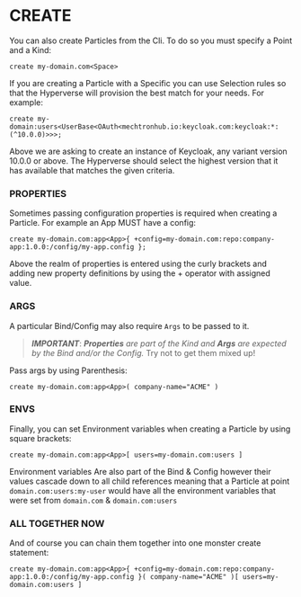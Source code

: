 # CREATE

You can also create Particles from the Cli. To do so you must specify a Point and a Kind:

```
create my-domain.com<Space>
```

If you are creating a Particle with a Specific you can use Selection rules so that the Hyperverse will provision the best match for your needs.  For example:

```
create my-domain:users<UserBase<OAuth<mechtronhub.io:keycloak.com:keycloak:*:(^10.0.0)>>>;
```

Above we are asking to create an instance of Keycloak, any variant version 10.0.0 or above.  The Hyperverse should select the highest version that it has available that matches the given criteria.


### PROPERTIES

Sometimes passing configuration properties is required when creating a Particle.  For example an App MUST have a config:

```
create my-domain.com:app<App>{ +config=my-domain.com:repo:company-app:1.0.0:/config/my-app.config };
```

Above the realm of properties is entered using the curly brackets and adding new property definitions by using the + operator with assigned value.

### ARGS 

A particular Bind/Config may also require `Args` to be passed to it.
>***IMPORTANT***: ***Properties*** *are part of the Kind and* ***Args*** *are expected by the Bind and/or the Config.* Try not to get them mixed up!
 
Pass args by using Parenthesis:  
 
```
create my-domain.com:app<App>( company-name="ACME" ) 
```

### ENVS

Finally, you can set Environment variables when creating a Particle by using square brackets:

```
create my-domain.com:app<App>[ users=my-domain.com:users ] 
```

Environment variables Are also part of the Bind & Config however their values cascade down to all child references meaning that a Particle at point `domain.com:users:my-user` would have all the environment variables that were set from `domain.com` & `domain.com:users`

### ALL TOGETHER NOW
And of course you can chain them together into one monster create statement:

```
create my-domain.com:app<App>{ +config=my-domain.com:repo:company-app:1.0.0:/config/my-app.config }( company-name="ACME" )[ users=my-domain.com:users ] 
```






 
 
